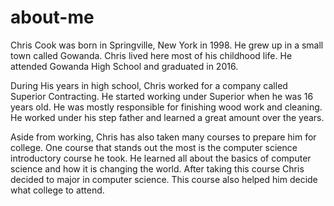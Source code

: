 # about-me

Chris Cook was born in Springville, New York in 1998. He grew up in a small town called Gowanda. Chris lived here most of his childhood life. He attended Gowanda High School and graduated in 2016.

During His years in high school, Chris worked for a company called Superior Contracting. He started working under Superior when he was 16 years old. He was mostly responsible for finishing wood work and cleaning. He worked under his step father and learned a great amount over the years.

Aside from working, Chris has also taken many courses to prepare him for college. One course that stands out the most is the computer science introductory course he took. He learned all about the basics of computer science and how it is changing the world. After taking this course Chris decided to major in computer science. This course also helped him decide what college to attend.
